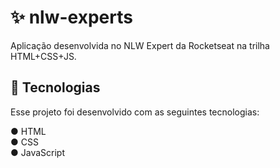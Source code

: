 # ✨ nlw-experts
Aplicação desenvolvida no NLW Expert da Rocketseat na trilha HTML+CSS+JS.

## 🚀 Tecnologias
Esse projeto foi desenvolvido com as seguintes tecnologias:

  ●  HTML  
  ●  CSS  
  ●  JavaScript  
